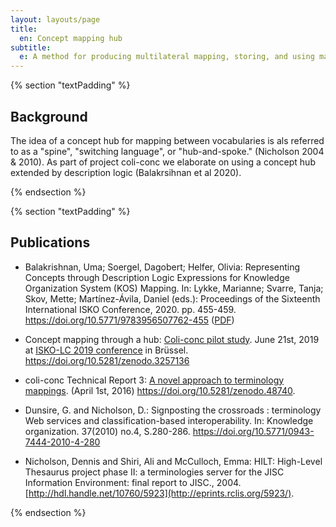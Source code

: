 ```yaml
---
layout: layouts/page
title:
  en: Concept mapping hub
subtitle:
  e: A method for producing multilateral mapping, storing, and using mappings among many KOS.
---
```


{% section "textPadding" %}

## Background

The idea of a concept hub for mapping between vocabularies is als referred to as a "spine", "switching language", or "hub-and-spoke." (Nicholson 2004 & 2010). As part of  project coli-conc we elaborate on using a concept hub extended by description logic (Balakrsihnan et al 2020).

{% endsection %}

{% section "textPadding" %}

## Publications

-   Balakrishnan, Uma; Soergel, Dagobert; Helfer, Olivia:
    Representing Concepts through Description Logic Expressions for Knowledge Organization System (KOS) Mapping.
    In: Lykke, Marianne; Svarre, Tanja; Skov, Mette; Martínez-Ávila, Daniel (eds.):
    Proceedings of the Sixteenth International ISKO Conference, 2020. pp. 455-459.
    <https://doi.org/10.5771/9783956507762-455> ([PDF](https://www.ergon-verlag.de/isko_ko/downloads/aiko_vol_17_2020_51.pdf))

- Concept mapping through a hub: [Coli-conc pilot study](https://isko-lc.org/timetable/event/concept-mapping-through-a-hub-coli-conc-pilot-study/).
June 21st, 2019 at [ISKO-LC 2019 conference](https://isko-lc.org/) in Brüssel.
<https://doi.org/10.5281/zenodo.3257136>

-   coli-conc Technical Report 3: [A novel approach to terminology mappings](/publications/tr3.html). (April 1st, 2016) <https://doi.org/10.5281/zenodo.48740>.

-   Dunsire, G. and Nicholson, D.: Signposting the crossroads : terminology Web services and classification-based interoperability. In: Knowledge organization. 37(2010) no.4, S.280-286. <https://doi.org/10.5771/0943-7444-2010-4-280>

-   Nicholson, Dennis and Shiri, Ali and McCulloch, Emma: HILT: High-Level Thesaurus project phase II: a terminologies server for the JISC Information Environment: final report to JISC., 2004.    [http://hdl.handle.net/10760/5923](http://eprints.rclis.org/5923/).

{% endsection %}
